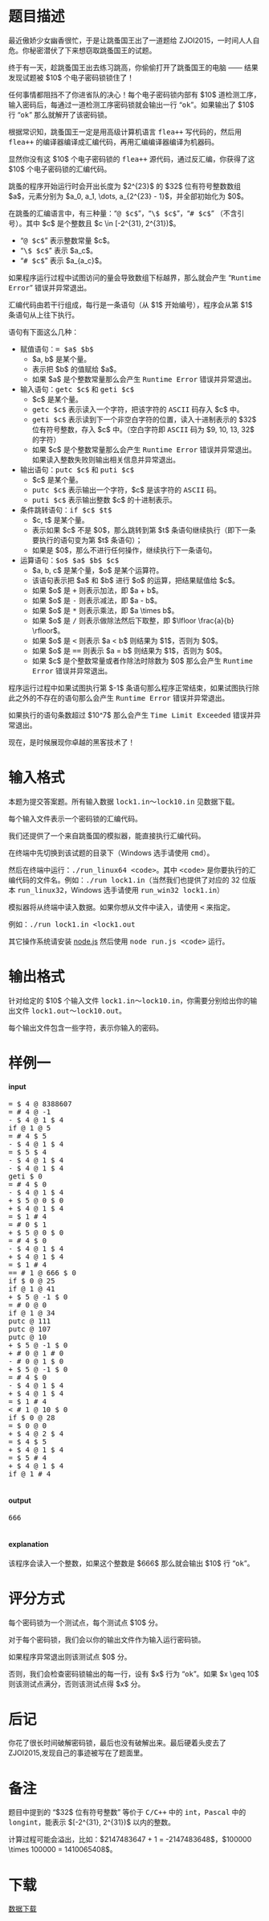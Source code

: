 # 题目描述

<p>最近傲娇少女幽香很忙，于是让跳蚤国王出了一道题给 ZJOI2015，一时间人人自危。你秘密潜伏了下来想窃取跳蚤国王的试题。</p>
<p>终于有一天，趁跳蚤国王出去练习跳高，你偷偷打开了跳蚤国王的电脑 —— 结果发现试题被 $10$ 个电子密码锁锁住了！</p>
<p>任何事情都阻挡不了你进省队的决心！每个电子密码锁内部有 $10$ 道检测工序，输入密码后，每通过一道检测工序密码锁就会输出一行 “<samp>ok</samp>”。如果输出了 $10$ 行 “<samp>ok</samp>” 那么就解开了该密码锁。</p>
<p>根据常识知，跳蚤国王一定是用高级计算机语言 <samp>flea++</samp> 写代码的，然后用 <samp>flea++</samp> 的编译器编译成汇编代码，再用汇编编译器编译为机器码。</p>
<p>显然你没有这 $10$ 个电子密码锁的 <samp>flea++</samp> 源代码，通过反汇编，你获得了这 $10$ 个电子密码锁的汇编代码。</p>
<p>跳蚤的程序开始运行时会开出长度为 $2^{23}$ 的 $32$ 位有符号整数数组 $a$，元素分别为 $a_0, a_1, \dots, a_{2^{23} - 1}$，并全部初始化为 $0$。</p>
<p>在跳蚤的汇编语言中，有三种量：“<samp>@ $c$</samp>”，“<samp>\$ $c$</samp>”，“<samp># $c$</samp>” （不含引号）。其中 $c$ 是个整数且 $c \in [-2^{31}, 2^{31})$。</p>
<ul><li>“<samp>@ $c$</samp>” 表示整数常量 $c$。</li>
<li>“<samp>\$ $c$</samp>” 表示 $a_c$。</li>
<li>“<samp># $c$</samp>” 表示 $a_{a_c}$。</li>
</ul><p>如果程序运行过程中试图访问的量会导致数组下标越界，那么就会产生 “<samp>Runtime Error</samp>” 错误并异常退出。</p>
<p>汇编代码由若干行组成，每行是一条语句（从 $1$ 开始编号），程序会从第 $1$ 条语句从上往下执行。</p>
<p>语句有下面这么几种：</p>
<ul><li>赋值语句：<samp>= $a$ $b$</samp><ul><li>$a, b$ 是某个量。</li>
<li>表示把 $b$ 的值赋给 $a$。</li>
<li>如果 $a$ 是个整数常量那么会产生 <samp>Runtime Error</samp> 错误并异常退出。</li>
</ul></li>
<li>输入语句：<samp>getc $c$</samp> 和 <samp>geti $c$</samp><ul><li>$c$ 是某个量。</li>
<li><samp>getc $c$</samp> 表示读入一个字符，把该字符的 <samp>ASCII</samp> 码存入 $c$ 中。</li>
<li><samp>geti $c$</samp> 表示读到下一个非空白字符的位置，读入十进制表示的 $32$ 位有符号整数，存入 $c$ 中。（空白字符即 <samp>ASCII</samp> 码为 $9, 10, 13, 32$ 的字符）</li>
<li>如果 $c$ 是个整数常量那么会产生 <samp>Runtime Error</samp> 错误并异常退出。如果读入整数失败则输出相关信息并异常退出。</li>
</ul></li>
<li>输出语句：<samp>putc $c$</samp> 和 <samp>puti $c$</samp><ul><li>$c$ 是某个量。</li>
<li><samp>putc $c$</samp> 表示输出一个字符，$c$ 是该字符的 <samp>ASCII</samp> 码。</li>
<li><samp>puti $c$</samp> 表示输出整数 $c$ 的十进制表示。</li>
</ul></li>
<li>条件跳转语句：<samp>if $c$ $t$</samp><ul><li>$c, t$ 是某个量。</li>
<li>表示如果 $c$ 不是 $0$，那么跳转到第 $t$ 条语句继续执行（即下一条要执行的语句变为第 $t$ 条语句）；</li>
<li>如果是 $0$，那么不进行任何操作，继续执行下一条语句。</li>
</ul></li>
<li>运算语句：<samp>$o$ $a$ $b$ $c$</samp><ul><li>$a, b, c$ 是某个量，$o$ 是某个运算符。</li>
<li>该语句表示把 $a$ 和 $b$ 进行 $o$ 的运算，把结果赋值给 $c$。</li>
<li>如果 $o$ 是 <samp>+</samp> 则表示加法，即 $a + b$。</li>
<li>如果 $o$ 是 <samp>-</samp> 则表示减法，即 $a - b$。</li>
<li>如果 $o$ 是 <samp>*</samp> 则表示乘法，即 $a \times b$。</li>
<li>如果 $o$ 是 <samp>/</samp> 则表示做除法然后下取整，即 $\lfloor \frac{a}{b} \rfloor$。</li>
<li>如果 $o$ 是 <samp>&lt;</samp> 则表示 $a &lt; b$ 则结果为 $1$，否则为 $0$。</li>
<li>如果 $o$ 是 <samp>==</samp> 则表示 $a = b$ 则结果为 $1$，否则为 $0$。</li>
<li>如果 $c$ 是个整数常量或者作除法时除数为 $0$ 那么会产生 <samp>Runtime Error</samp> 错误并异常退出。</li>
</ul></li>
</ul><p>程序运行过程中如果试图执行第 $-1$ 条语句那么程序正常结束，如果试图执行除此之外的不存在的语句那么会产生 <samp>Runtime Error</samp> 错误并异常退出。</p>
<p>如果执行的语句条数超过 $10^7$ 那么会产生 <samp>Time Limit Exceeded</samp> 错误并异常退出。</p>
<p>现在，是时候展现你卓越的黑客技术了！</p>

# 输入格式


<p>本题为提交答案题。所有输入数据 <samp>lock1.in～lock10.in</samp> 见数据下载。</p>
<p>每个输入文件表示一个密码锁的汇编代码。</p>
<p>我们还提供了一个来自跳蚤国的模拟器，能直接执行汇编代码。</p>
<p>在终端中先切换到该试题的目录下（Windows 选手请使用 <samp>cmd</samp>）。</p>
<p>然后在终端中运行：<samp>./run_linux64 &lt;code&gt;</samp>。其中 <samp>&lt;code&gt;</samp> 是你要执行的汇编代码的文件名。例如：<samp>./run lock1.in</samp>（当然我们也提供了对应的 32 位版本 <samp>run_linux32</samp>，Windows 选手请使用 <samp>run_win32 lock1.in</samp>）</p>
<p>模拟器将从终端中读入数据。如果你想从文件中读入，请使用 <samp>&lt;</samp> 来指定。</p>
<p>例如：<samp>./run lock1.in &lt;lock1.out</samp></p>
<p>其它操作系统请安装 <a href="https://nodejs.org/">node.js</a> 然后使用 <samp>node run.js &lt;code&gt;</samp> 运行。</p>

# 输出格式


<p>针对给定的 $10$ 个输入文件 <samp>lock1.in～lock10.in</samp>，你需要分别给出你的输出文件 <samp>lock1.out～lock10.out</samp>。</p>
<p>每个输出文件包含一些字符，表示你输入的密码。</p>

# 样例一


<h4>input</h4>
<pre>= $ 4 @ 8388607
= # 4 @ -1
- $ 4 @ 1 $ 4
if @ 1 @ 5
= # 4 $ 5
- $ 4 @ 1 $ 4
= $ 5 $ 4
- $ 4 @ 1 $ 4
- $ 4 @ 1 $ 4
geti $ 0
= # 4 $ 0
- $ 4 @ 1 $ 4
+ $ 5 @ 0 $ 0
+ $ 4 @ 1 $ 4
= $ 1 # 4
= # 0 $ 1
+ $ 5 @ 0 $ 0
= # 4 $ 0
- $ 4 @ 1 $ 4
+ $ 4 @ 1 $ 4
= $ 1 # 4
== # 1 @ 666 $ 0
if $ 0 @ 25
if @ 1 @ 41
+ $ 5 @ -1 $ 0
= # 0 @ 0
if @ 1 @ 34
putc @ 111
putc @ 107
putc @ 10
+ $ 5 @ -1 $ 0
+ # 0 @ 1 # 0
- # 0 @ 1 $ 0
+ $ 5 @ -1 $ 0
= # 4 $ 0
- $ 4 @ 1 $ 4
+ $ 4 @ 1 $ 4
= $ 1 # 4
&lt; # 1 @ 10 $ 0
if $ 0 @ 28
= $ 0 @ 0
+ $ 4 @ 2 $ 4
= $ 4 $ 5
+ $ 4 @ 1 $ 4
= $ 5 # 4
+ $ 4 @ 1 $ 4
if @ 1 # 4

</pre>

<h4>output</h4>
<pre>666

</pre>

<h4>explanation</h4>
<p>该程序会读入一个整数，如果这个整数是 $666$ 那么就会输出 $10$ 行 “<samp>ok</samp>”。</p>

# 评分方式


<p>每个密码锁为一个测试点，每个测试点 $10$ 分。</p>
<p>对于每个密码锁，我们会以你的输出文件作为输入运行密码锁。</p>
<p>如果程序异常退出则该测试点 $0$ 分。</p>
<p>否则，我们会检查密码锁输出的每一行，设有 $x$ 行为 “<samp>ok</samp>”。如果 $x \geq 10$ 则该测试点满分，否则该测试点得 $x$ 分。</p>

# 后记


<p>你花了很长时间破解密码锁，最后也没有破解出来。最后硬着头皮去了 ZJOI2015,发现自己的事迹被写在了题面里。</p>

# 备注


<p>题目中提到的 “$32$ 位有符号整数” 等价于 <samp>C/C++</samp> 中的 <samp>int</samp>，<samp>Pascal</samp> 中的 <samp>longint</samp>，能表示 $[-2^{31}, 2^{31})$ 以内的整数。</p>
<p>计算过程可能会溢出，比如：$2147483647 + 1 = -2147483648$，$100000 \times 100000 = 1410065408$。</p>

# 下载


<p><a href="/download.php?type=problem&amp;id=116">数据下载</a></p>

